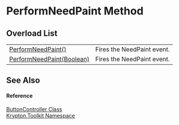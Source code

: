 # PerformNeedPaint Method


## Overload List
<table>
<tr>
<td><a href="da03ee27-a04e-9e8b-d991-bdbfd492132f.md">PerformNeedPaint()</a></td>
<td>Fires the NeedPaint event.</td></tr>
<tr>
<td><a href="b3d34401-5897-7cf0-d6f9-c2edae2d6cb4.md">PerformNeedPaint(Boolean)</a></td>
<td>Fires the NeedPaint event.</td></tr>
</table>

## See Also


#### Reference
<a href="4d28eeb6-138d-ce68-aa40-c46ceb66b365.md">ButtonController Class</a>  
<a href="79d2eac2-21f4-54ff-7552-b20c33c30600.md">Krypton.Toolkit Namespace</a>  
